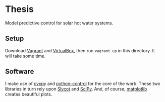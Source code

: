 # Thesis

Model predictive control for solar hot water systems.

## Setup

Download [Vagrant][] and [VirtualBox][], then run `vagrant up` in this directory.
It will take some time.

[Vagrant]: http://vagrantup.com
[VirtualBox]: https://www.virtualbox.org/

## Software

I make use of [cvxpy][] and [python-control][] for the core of the work.
These two libraries in turn rely upon [Slycot][] and [SciPy][].
And, of course, [matplotlib][] creates beautiful plots.

[cvxpy]: https://github.com/cvxgrp/cvxpy
[python-control]: http://www.cds.caltech.edu/~murray/wiki/Control_Systems_Library_for_Python
[Slycot]: https://github.com/avventi/Slycot
[SciPy]: http://www.scipy.org/
[matplotlib]: http://matplotlib.org/
